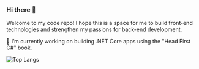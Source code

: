 ### Hi there 👋

Welcome to my code repo! I hope this is a space for me to build front-end technologies and strengthen my passions for back-end development.

🔭 I’m currently working on building .NET Core apps using the "Head First C#" book.

<!-- 🌱 I’m currently learning front-end development using React, GraphQL, Node.js, and Apollo.

🌱 I’m currently learning back-end development using C++, SQL, and Java through [HackerRank](https://www.hackerrank.com/Narnian12?hr_r=1). -->

<!-- ![Peter's GitHub stats](https://github-readme-stats.vercel.app/api?username=narnian12&show_icons=true&theme=tokyonight&hide=stars,prs,contribs) -->

![Top Langs](https://github-readme-stats.vercel.app/api/top-langs/?username=narnian12&layout=compact&theme=tokyonight&exclude_repo=ckjm-di,apollographql_fullstack_tutorial,ckjm-di-projects)


<!--
**Narnian12/narnian12** is a ✨ _special_ ✨ repository because its `README.md` (this file) appears on your GitHub profile.

Here are some ideas to get you started:

- 🔭 I’m currently working on ...
- 🌱 I’m currently learning ...
- 👯 I’m looking to collaborate on ...
- 🤔 I’m looking for help with ...
- 💬 Ask me about ...
- 📫 How to reach me: ...
- 😄 Pronouns: ...
- ⚡ Fun fact: ...
-->
